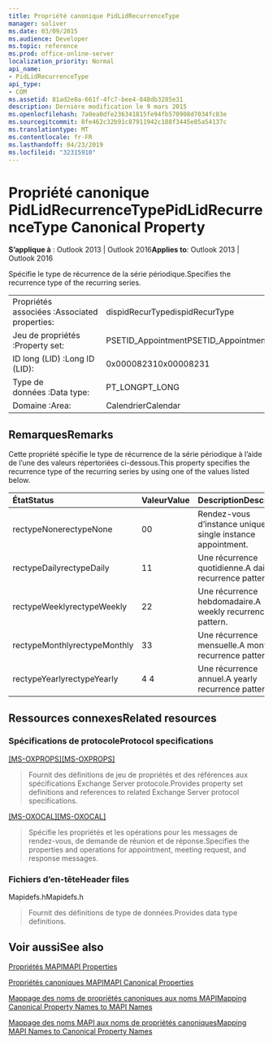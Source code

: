 ```yaml
---
title: Propriété canonique PidLidRecurrenceType
manager: soliver
ms.date: 03/09/2015
ms.audience: Developer
ms.topic: reference
ms.prod: office-online-server
localization_priority: Normal
api_name:
- PidLidRecurrenceType
api_type:
- COM
ms.assetid: 81ad2e8a-661f-4fc7-bee4-848db3285e31
description: Dernière modification le 9 mars 2015
ms.openlocfilehash: 7a0ea0dfe236341815fe94fb570908d7034fc83e
ms.sourcegitcommit: 8fe462c32b91c87911942c188f3445e85a54137c
ms.translationtype: MT
ms.contentlocale: fr-FR
ms.lasthandoff: 04/23/2019
ms.locfileid: "32315910"
---
```

# <a name="pidlidrecurrencetype-canonical-property"></a><span data-ttu-id="8e29b-103">Propriété canonique PidLidRecurrenceType</span><span class="sxs-lookup"><span data-stu-id="8e29b-103">PidLidRecurrenceType Canonical Property</span></span>

  
  
<span data-ttu-id="8e29b-104">**S’applique à** : Outlook 2013 | Outlook 2016</span><span class="sxs-lookup"><span data-stu-id="8e29b-104">**Applies to**: Outlook 2013 | Outlook 2016</span></span> 
  
<span data-ttu-id="8e29b-105">Spécifie le type de récurrence de la série périodique.</span><span class="sxs-lookup"><span data-stu-id="8e29b-105">Specifies the recurrence type of the recurring series.</span></span>
  
|||
|:-----|:-----|
|<span data-ttu-id="8e29b-106">Propriétés associées :</span><span class="sxs-lookup"><span data-stu-id="8e29b-106">Associated properties:</span></span>  <br/> |<span data-ttu-id="8e29b-107">dispidRecurType</span><span class="sxs-lookup"><span data-stu-id="8e29b-107">dispidRecurType</span></span>  <br/> |
|<span data-ttu-id="8e29b-108">Jeu de propriétés :</span><span class="sxs-lookup"><span data-stu-id="8e29b-108">Property set:</span></span>  <br/> |<span data-ttu-id="8e29b-109">PSETID_Appointment</span><span class="sxs-lookup"><span data-stu-id="8e29b-109">PSETID_Appointment</span></span>  <br/> |
|<span data-ttu-id="8e29b-110">ID long (LID) :</span><span class="sxs-lookup"><span data-stu-id="8e29b-110">Long ID (LID):</span></span>  <br/> |<span data-ttu-id="8e29b-111">0x00008231</span><span class="sxs-lookup"><span data-stu-id="8e29b-111">0x00008231</span></span>  <br/> |
|<span data-ttu-id="8e29b-112">Type de données :</span><span class="sxs-lookup"><span data-stu-id="8e29b-112">Data type:</span></span>  <br/> |<span data-ttu-id="8e29b-113">PT_LONG</span><span class="sxs-lookup"><span data-stu-id="8e29b-113">PT_LONG</span></span>  <br/> |
|<span data-ttu-id="8e29b-114">Domaine :</span><span class="sxs-lookup"><span data-stu-id="8e29b-114">Area:</span></span>  <br/> |<span data-ttu-id="8e29b-115">Calendrier</span><span class="sxs-lookup"><span data-stu-id="8e29b-115">Calendar</span></span>  <br/> |
   
## <a name="remarks"></a><span data-ttu-id="8e29b-116">Remarques</span><span class="sxs-lookup"><span data-stu-id="8e29b-116">Remarks</span></span>

<span data-ttu-id="8e29b-117">Cette propriété spécifie le type de récurrence de la série périodique à l’aide de l’une des valeurs répertoriées ci-dessous.</span><span class="sxs-lookup"><span data-stu-id="8e29b-117">This property specifies the recurrence type of the recurring series by using one of the values listed below.</span></span>
  
|<span data-ttu-id="8e29b-118">**État**</span><span class="sxs-lookup"><span data-stu-id="8e29b-118">**Status**</span></span>|<span data-ttu-id="8e29b-119">**Valeur**</span><span class="sxs-lookup"><span data-stu-id="8e29b-119">**Value**</span></span>|<span data-ttu-id="8e29b-120">**Description**</span><span class="sxs-lookup"><span data-stu-id="8e29b-120">**Description**</span></span>|
|:-----|:-----|:-----|
|<span data-ttu-id="8e29b-121">rectypeNone</span><span class="sxs-lookup"><span data-stu-id="8e29b-121">rectypeNone</span></span>  <br/> |<span data-ttu-id="8e29b-122">0</span><span class="sxs-lookup"><span data-stu-id="8e29b-122">0</span></span>  <br/> |<span data-ttu-id="8e29b-123">Rendez-vous d’instance unique.</span><span class="sxs-lookup"><span data-stu-id="8e29b-123">A single instance appointment.</span></span>  <br/> |
|<span data-ttu-id="8e29b-124">rectypeDaily</span><span class="sxs-lookup"><span data-stu-id="8e29b-124">rectypeDaily</span></span>  <br/> |<span data-ttu-id="8e29b-125">1</span><span class="sxs-lookup"><span data-stu-id="8e29b-125">1</span></span>  <br/> |<span data-ttu-id="8e29b-126">Une récurrence quotidienne.</span><span class="sxs-lookup"><span data-stu-id="8e29b-126">A daily recurrence pattern.</span></span>  <br/> |
|<span data-ttu-id="8e29b-127">rectypeWeekly</span><span class="sxs-lookup"><span data-stu-id="8e29b-127">rectypeWeekly</span></span>  <br/> |<span data-ttu-id="8e29b-128">2</span><span class="sxs-lookup"><span data-stu-id="8e29b-128">2</span></span>  <br/> |<span data-ttu-id="8e29b-129">Une récurrence hebdomadaire.</span><span class="sxs-lookup"><span data-stu-id="8e29b-129">A weekly recurrence pattern.</span></span>  <br/> |
|<span data-ttu-id="8e29b-130">rectypeMonthly</span><span class="sxs-lookup"><span data-stu-id="8e29b-130">rectypeMonthly</span></span>  <br/> |<span data-ttu-id="8e29b-131">3</span><span class="sxs-lookup"><span data-stu-id="8e29b-131">3</span></span>  <br/> |<span data-ttu-id="8e29b-132">Une récurrence mensuelle.</span><span class="sxs-lookup"><span data-stu-id="8e29b-132">A monthly recurrence pattern.</span></span>  <br/> |
|<span data-ttu-id="8e29b-133">rectypeYearly</span><span class="sxs-lookup"><span data-stu-id="8e29b-133">rectypeYearly</span></span>  <br/> |<span data-ttu-id="8e29b-134">4 </span><span class="sxs-lookup"><span data-stu-id="8e29b-134">4</span></span>  <br/> |<span data-ttu-id="8e29b-135">Une récurrence annuel.</span><span class="sxs-lookup"><span data-stu-id="8e29b-135">A yearly recurrence pattern.</span></span>  <br/> |
   
## <a name="related-resources"></a><span data-ttu-id="8e29b-136">Ressources connexes</span><span class="sxs-lookup"><span data-stu-id="8e29b-136">Related resources</span></span>

### <a name="protocol-specifications"></a><span data-ttu-id="8e29b-137">Spécifications de protocole</span><span class="sxs-lookup"><span data-stu-id="8e29b-137">Protocol specifications</span></span>

<span data-ttu-id="8e29b-138">[[MS-OXPROPS]](https://msdn.microsoft.com/library/f6ab1613-aefe-447d-a49c-18217230b148%28Office.15%29.aspx)</span><span class="sxs-lookup"><span data-stu-id="8e29b-138">[[MS-OXPROPS]](https://msdn.microsoft.com/library/f6ab1613-aefe-447d-a49c-18217230b148%28Office.15%29.aspx)</span></span>
  
> <span data-ttu-id="8e29b-139">Fournit des définitions de jeu de propriétés et des références aux spécifications Exchange Server protocole.</span><span class="sxs-lookup"><span data-stu-id="8e29b-139">Provides property set definitions and references to related Exchange Server protocol specifications.</span></span>
    
<span data-ttu-id="8e29b-140">[[MS-OXOCAL]](https://msdn.microsoft.com/library/09861fde-c8e4-4028-9346-e7c214cfdba1%28Office.15%29.aspx)</span><span class="sxs-lookup"><span data-stu-id="8e29b-140">[[MS-OXOCAL]](https://msdn.microsoft.com/library/09861fde-c8e4-4028-9346-e7c214cfdba1%28Office.15%29.aspx)</span></span>
  
> <span data-ttu-id="8e29b-141">Spécifie les propriétés et les opérations pour les messages de rendez-vous, de demande de réunion et de réponse.</span><span class="sxs-lookup"><span data-stu-id="8e29b-141">Specifies the properties and operations for appointment, meeting request, and response messages.</span></span>
    
### <a name="header-files"></a><span data-ttu-id="8e29b-142">Fichiers d’en-tête</span><span class="sxs-lookup"><span data-stu-id="8e29b-142">Header files</span></span>

<span data-ttu-id="8e29b-143">Mapidefs.h</span><span class="sxs-lookup"><span data-stu-id="8e29b-143">Mapidefs.h</span></span>
  
> <span data-ttu-id="8e29b-144">Fournit des définitions de type de données.</span><span class="sxs-lookup"><span data-stu-id="8e29b-144">Provides data type definitions.</span></span>
    
## <a name="see-also"></a><span data-ttu-id="8e29b-145">Voir aussi</span><span class="sxs-lookup"><span data-stu-id="8e29b-145">See also</span></span>



[<span data-ttu-id="8e29b-146">Propriétés MAPI</span><span class="sxs-lookup"><span data-stu-id="8e29b-146">MAPI Properties</span></span>](mapi-properties.md)
  
[<span data-ttu-id="8e29b-147">Propriétés canoniques MAPI</span><span class="sxs-lookup"><span data-stu-id="8e29b-147">MAPI Canonical Properties</span></span>](mapi-canonical-properties.md)
  
[<span data-ttu-id="8e29b-148">Mappage des noms de propriétés canoniques aux noms MAPI</span><span class="sxs-lookup"><span data-stu-id="8e29b-148">Mapping Canonical Property Names to MAPI Names</span></span>](mapping-canonical-property-names-to-mapi-names.md)
  
[<span data-ttu-id="8e29b-149">Mappage des noms MAPI aux noms de propriétés canoniques</span><span class="sxs-lookup"><span data-stu-id="8e29b-149">Mapping MAPI Names to Canonical Property Names</span></span>](mapping-mapi-names-to-canonical-property-names.md)

